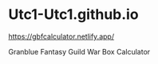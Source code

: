 # Utc1-Utc1.github.io
https://gbfcalculator.netlify.app/

Granblue Fantasy Guild War Box Calculator
